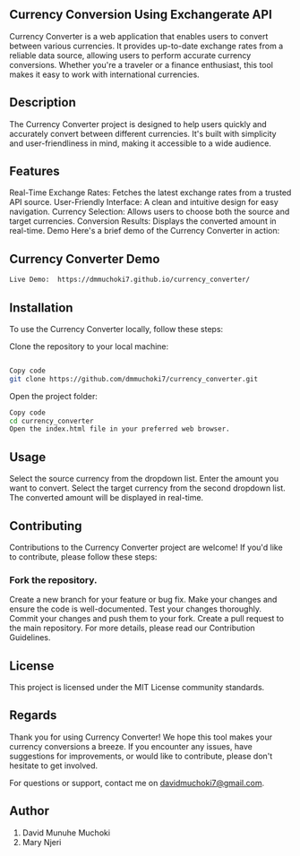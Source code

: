 ## Currency Conversion Using Exchangerate API
Currency Converter is a web application that enables users to convert between various currencies. It provides up-to-date exchange rates from a reliable data source, allowing users to perform accurate currency conversions. Whether you're a traveler or a finance enthusiast, this tool makes it easy to work with international currencies.

## Description
The Currency Converter project is designed to help users quickly and accurately convert between different currencies. It's built with simplicity and user-friendliness in mind, making it accessible to a wide audience.

## Features
Real-Time Exchange Rates: Fetches the latest exchange rates from a trusted API source.
User-Friendly Interface: A clean and intuitive design for easy navigation.
Currency Selection: Allows users to choose both the source and target currencies.
Conversion Results: Displays the converted amount in real-time.
Demo
Here's a brief demo of the Currency Converter in action:

## Currency Converter Demo
```bash
Live Demo:  https://dmmuchoki7.github.io/currency_converter/
```

## Installation
To use the Currency Converter locally, follow these steps:

Clone the repository to your local machine:

``` bash

Copy code
git clone https://github.com/dmmuchoki7/currency_converter.git
```
Open the project folder:

``` bash
Copy code
cd currency_converter
Open the index.html file in your preferred web browser.
```

## Usage
Select the source currency from the dropdown list.
Enter the amount you want to convert.
Select the target currency from the second dropdown list.
The converted amount will be displayed in real-time.

## Contributing
Contributions to the Currency Converter project are welcome! If you'd like to contribute, please follow these steps:

### Fork the repository.
Create a new branch for your feature or bug fix.
Make your changes and ensure the code is well-documented.
Test your changes thoroughly.
Commit your changes and push them to your fork.
Create a pull request to the main repository.
For more details, please read our Contribution Guidelines.

## License
This project is licensed under the MIT License community standards.

## Regards
Thank you for using Currency Converter! We hope this tool makes your currency conversions a breeze. If you encounter any issues, have suggestions for improvements, or would like to contribute, please don't hesitate to get involved.

For questions or support, contact me on davidmuchoki7@gmail.com.


## Author
1. David Munuhe Muchoki
2. Mary Njeri

